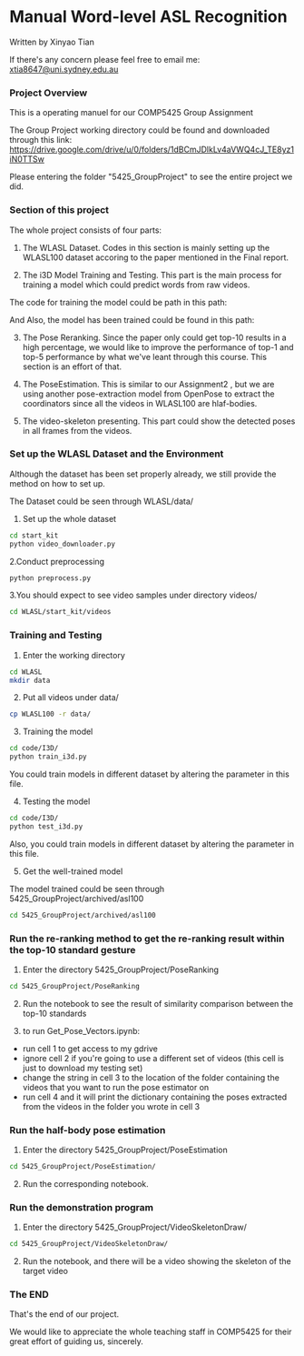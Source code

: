 # Manual Word-level ASL Recognition 
Written by Xinyao Tian

If there's any concern please feel free to email me: xtia8647@uni.sydney.edu.au

### Project Overview
This is a operating manuel for our COMP5425 Group Assignment

The Group Project working directory could be found and downloaded through this link:
https://drive.google.com/drive/u/0/folders/1dBCmJDlkLv4aVWQ4cJ_TE8yz1iN0TTSw

Please entering the folder "5425_GroupProject" to see the entire project we did.

### Section of this project
The whole project consists of four parts:

1. The WLASL Dataset. Codes in this section is mainly setting up the WLASL100 dataset
 accoring to the paper mentioned in the Final report.
 
2. The i3D Model Training and Testing. This part is the main process for training a model which could predict words from raw videos.

The code for training the model could be path in this path:

And Also, the model has been trained could be found in this path:

3. The Pose Reranking. Since the paper only could get top-10 results in a high percentage,
we would like to improve the performance of top-1 and top-5 performance by what we've leant
through this course. This section is an effort of that.

4. The PoseEstimation. This is similar to our Assignment2 , but we are using another pose-extraction model
from OpenPose to extract the coordinators since all the videos in WLASL100 are hlaf-bodies.

5. The video-skeleton presenting. This part could show the detected poses in all frames from the videos.


### Set up the WLASL Dataset and the Environment
Although the dataset has been set properly already, we still provide the method on how to set up.

The Dataset could be seen through WLASL/data/

1. Set up the whole dataset
```bash
cd start_kit
python video_downloader.py
```

2.Conduct preprocessing
```bash
python preprocess.py
```

3.You should expect to see video samples under directory videos/
```bash
cd WLASL/start_kit/videos
```


### Training and Testing

1. Enter the working directory
```bash
cd WLASL
mkdir data
```

2. Put all videos under data/
```bash
cp WLASL100 -r data/
```

3. Training the model
```bash
cd code/I3D/
python train_i3d.py

```
You could train models in different dataset by altering the parameter in this file.

4. Testing the model
```bash
cd code/I3D/
python test_i3d.py

```
Also, you could train models in different dataset by altering the parameter in this file.

5. Get the well-trained model

The model trained could be seen through 5425_GroupProject/archived/asl100

```bash
cd 5425_GroupProject/archived/asl100
```

### Run the re-ranking method to get the re-ranking result within the top-10 standard gesture

1. Enter the directory 5425_GroupProject/PoseRanking

```bash
cd 5425_GroupProject/PoseRanking
```

2. Run the notebook to see the result of similarity comparison between the top-10 standards

3. to run Get_Pose_Vectors.ipynb:
- run cell 1 to get access to my gdrive
- ignore cell 2 if you're going to use a different set of videos (this cell is just to download my testing set)
- change the string in cell 3 to the location of the folder containing the videos that you want to run the pose estimator on
- run cell 4 and it will print the dictionary containing the poses extracted from the videos in the folder you wrote in cell 3

### Run the half-body pose estimation

1. Enter the directory 5425_GroupProject/PoseEstimation
```bash
cd 5425_GroupProject/PoseEstimation/
```

2. Run the corresponding notebook.

### Run the demonstration program

1. Enter the directory 5425_GroupProject/VideoSkeletonDraw/

```bash
cd 5425_GroupProject/VideoSkeletonDraw/
```

2. Run the notebook, and there will be a video showing the skeleton of the target video


### The END

That's the end of our project.

We would like to appreciate the whole teaching staff in COMP5425 for their 
great effort of guiding us, sincerely.










